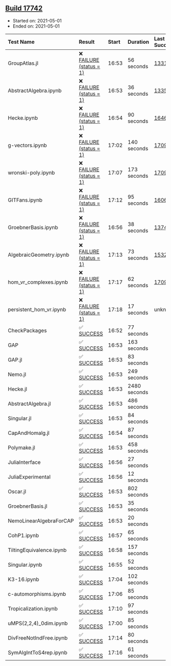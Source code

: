 ## [Build 17742](https://oscarci.mathematik.uni-kl.de/job/oscar/17742/)

* Started on: 2021-05-01
* Ended on: 2021-05-01

| Test Name    | Result | Start | Duration | Last Success | First Failure |
|:-------------|:-------|:------|:---------|:-------------|:--------------|
| GroupAtlas.jl | ❌ [FAILURE (status = 1)](https://oscarci.mathematik.uni-kl.de/job/oscar/17742/artifact/logs/build-17742/GroupAtlas.jl.log) | 16:53 | 56 seconds | [13311](https://oscarci.mathematik.uni-kl.de/job/oscar/13311/) | [13312](https://oscarci.mathematik.uni-kl.de/job/oscar/13312/) |
| AbstractAlgebra.ipynb | ❌ [FAILURE (status = 1)](https://oscarci.mathematik.uni-kl.de/job/oscar/17742/artifact/logs/build-17742/AbstractAlgebra.ipynb.log) | 16:53 | 36 seconds | [13355](https://oscarci.mathematik.uni-kl.de/job/oscar/13355/) | [13356](https://oscarci.mathematik.uni-kl.de/job/oscar/13356/) |
| Hecke.ipynb | ❌ [FAILURE (status = 1)](https://oscarci.mathematik.uni-kl.de/job/oscar/17742/artifact/logs/build-17742/Hecke.ipynb.log) | 16:54 | 90 seconds | [16463](https://oscarci.mathematik.uni-kl.de/job/oscar/16463/) | [16464](https://oscarci.mathematik.uni-kl.de/job/oscar/16464/) |
| g-vectors.ipynb | ❌ [FAILURE (status = 1)](https://oscarci.mathematik.uni-kl.de/job/oscar/17742/artifact/logs/build-17742/g-vectors.ipynb.log) | 17:02 | 140 seconds | [17099](https://oscarci.mathematik.uni-kl.de/job/oscar/17099/) | [17100](https://oscarci.mathematik.uni-kl.de/job/oscar/17100/) |
| wronski-poly.ipynb | ❌ [FAILURE (status = 1)](https://oscarci.mathematik.uni-kl.de/job/oscar/17742/artifact/logs/build-17742/wronski-poly.ipynb.log) | 17:07 | 173 seconds | [17098](https://oscarci.mathematik.uni-kl.de/job/oscar/17098/) | [17099](https://oscarci.mathematik.uni-kl.de/job/oscar/17099/) |
| GITFans.ipynb | ❌ [FAILURE (status = 1)](https://oscarci.mathematik.uni-kl.de/job/oscar/17742/artifact/logs/build-17742/GITFans.ipynb.log) | 17:12 | 95 seconds | [16068](https://oscarci.mathematik.uni-kl.de/job/oscar/16068/) | [16069](https://oscarci.mathematik.uni-kl.de/job/oscar/16069/) |
| GroebnerBasis.ipynb | ❌ [FAILURE (status = 1)](https://oscarci.mathematik.uni-kl.de/job/oscar/17742/artifact/logs/build-17742/GroebnerBasis.ipynb.log) | 16:56 | 38 seconds | [13748](https://oscarci.mathematik.uni-kl.de/job/oscar/13748/) | [13749](https://oscarci.mathematik.uni-kl.de/job/oscar/13749/) |
| AlgebraicGeometry.ipynb | ❌ [FAILURE (status = 1)](https://oscarci.mathematik.uni-kl.de/job/oscar/17742/artifact/logs/build-17742/AlgebraicGeometry.ipynb.log) | 17:13 | 73 seconds | [15322](https://oscarci.mathematik.uni-kl.de/job/oscar/15322/) | [15323](https://oscarci.mathematik.uni-kl.de/job/oscar/15323/) |
| hom_vr_complexes.ipynb | ❌ [FAILURE (status = 1)](https://oscarci.mathematik.uni-kl.de/job/oscar/17742/artifact/logs/build-17742/hom_vr_complexes.ipynb.log) | 17:17 | 62 seconds | [17099](https://oscarci.mathematik.uni-kl.de/job/oscar/17099/) | [17100](https://oscarci.mathematik.uni-kl.de/job/oscar/17100/) |
| persistent_hom_vr.ipynb | ❌ [FAILURE (status = 1)](https://oscarci.mathematik.uni-kl.de/job/oscar/17742/artifact/logs/build-17742/persistent_hom_vr.ipynb.log) | 17:18 | 17 seconds | unknown | unknown |
| CheckPackages | ✅ [SUCCESS](https://oscarci.mathematik.uni-kl.de/job/oscar/17742/artifact/logs/build-17742/CheckPackages.log) | 16:52 | 77 seconds |  |  |
| GAP | ✅ [SUCCESS](https://oscarci.mathematik.uni-kl.de/job/oscar/17742/artifact/logs/build-17742/GAP.log) | 16:53 | 163 seconds |  |  |
| GAP.jl | ✅ [SUCCESS](https://oscarci.mathematik.uni-kl.de/job/oscar/17742/artifact/logs/build-17742/GAP.jl.log) | 16:53 | 83 seconds |  |  |
| Nemo.jl | ✅ [SUCCESS](https://oscarci.mathematik.uni-kl.de/job/oscar/17742/artifact/logs/build-17742/Nemo.jl.log) | 16:53 | 249 seconds |  |  |
| Hecke.jl | ✅ [SUCCESS](https://oscarci.mathematik.uni-kl.de/job/oscar/17742/artifact/logs/build-17742/Hecke.jl.log) | 16:53 | 2480 seconds |  |  |
| AbstractAlgebra.jl | ✅ [SUCCESS](https://oscarci.mathematik.uni-kl.de/job/oscar/17742/artifact/logs/build-17742/AbstractAlgebra.jl.log) | 16:53 | 486 seconds |  |  |
| Singular.jl | ✅ [SUCCESS](https://oscarci.mathematik.uni-kl.de/job/oscar/17742/artifact/logs/build-17742/Singular.jl.log) | 16:53 | 84 seconds |  |  |
| CapAndHomalg.jl | ✅ [SUCCESS](https://oscarci.mathematik.uni-kl.de/job/oscar/17742/artifact/logs/build-17742/CapAndHomalg.jl.log) | 16:54 | 87 seconds |  |  |
| Polymake.jl | ✅ [SUCCESS](https://oscarci.mathematik.uni-kl.de/job/oscar/17742/artifact/logs/build-17742/Polymake.jl.log) | 16:53 | 458 seconds |  |  |
| JuliaInterface | ✅ [SUCCESS](https://oscarci.mathematik.uni-kl.de/job/oscar/17742/artifact/logs/build-17742/JuliaInterface.log) | 16:56 | 27 seconds |  |  |
| JuliaExperimental | ✅ [SUCCESS](https://oscarci.mathematik.uni-kl.de/job/oscar/17742/artifact/logs/build-17742/JuliaExperimental.log) | 16:56 | 12 seconds |  |  |
| Oscar.jl | ✅ [SUCCESS](https://oscarci.mathematik.uni-kl.de/job/oscar/17742/artifact/logs/build-17742/Oscar.jl.log) | 16:53 | 802 seconds |  |  |
| GroebnerBasis.jl | ✅ [SUCCESS](https://oscarci.mathematik.uni-kl.de/job/oscar/17742/artifact/logs/build-17742/GroebnerBasis.jl.log) | 16:53 | 35 seconds |  |  |
| NemoLinearAlgebraForCAP | ✅ [SUCCESS](https://oscarci.mathematik.uni-kl.de/job/oscar/17742/artifact/logs/build-17742/NemoLinearAlgebraForCAP.log) | 16:53 | 20 seconds |  |  |
| CohP1.ipynb | ✅ [SUCCESS](https://oscarci.mathematik.uni-kl.de/job/oscar/17742/artifact/logs/build-17742/CohP1.ipynb.log) | 16:57 | 65 seconds |  |  |
| TiltingEquivalence.ipynb | ✅ [SUCCESS](https://oscarci.mathematik.uni-kl.de/job/oscar/17742/artifact/logs/build-17742/TiltingEquivalence.ipynb.log) | 16:58 | 157 seconds |  |  |
| Singular.ipynb | ✅ [SUCCESS](https://oscarci.mathematik.uni-kl.de/job/oscar/17742/artifact/logs/build-17742/Singular.ipynb.log) | 16:55 | 52 seconds |  |  |
| K3-16.ipynb | ✅ [SUCCESS](https://oscarci.mathematik.uni-kl.de/job/oscar/17742/artifact/logs/build-17742/K3-16.ipynb.log) | 17:04 | 102 seconds |  |  |
| c-automorphisms.ipynb | ✅ [SUCCESS](https://oscarci.mathematik.uni-kl.de/job/oscar/17742/artifact/logs/build-17742/c-automorphisms.ipynb.log) | 17:06 | 85 seconds |  |  |
| Tropicalization.ipynb | ✅ [SUCCESS](https://oscarci.mathematik.uni-kl.de/job/oscar/17742/artifact/logs/build-17742/Tropicalization.ipynb.log) | 17:10 | 97 seconds |  |  |
| uMPS(2,2,4)_0dim.ipynb | ✅ [SUCCESS](https://oscarci.mathematik.uni-kl.de/job/oscar/17742/artifact/logs/build-17742/uMPS-2-2-4-_0dim.ipynb.log) | 17:00 | 85 seconds |  |  |
| DivFreeNotIndFree.ipynb | ✅ [SUCCESS](https://oscarci.mathematik.uni-kl.de/job/oscar/17742/artifact/logs/build-17742/DivFreeNotIndFree.ipynb.log) | 17:14 | 80 seconds |  |  |
| SymAlgIntToS4rep.ipynb | ✅ [SUCCESS](https://oscarci.mathematik.uni-kl.de/job/oscar/17742/artifact/logs/build-17742/SymAlgIntToS4rep.ipynb.log) | 17:16 | 61 seconds |  |  |
